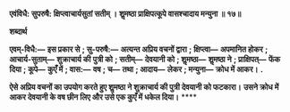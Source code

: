 **एवंविधै: सुपरुषै: क्षिप्त्वाचार्यसुतां सतीम् ।** **शॢमष्ठा प्राक्षिपत्कूपे वासश्चादाय मन्युना ॥ १७॥** 

**शब्दार्थ** 

**एवम्-विधै:—** **इस प्रकार से** **; सु-परुषै:—** **अत्यन्त अप्रिय वचनों द्वारा** **; क्षिप्त्वा—** **अपमानित होकर** **; आचार्य-सुताम्—** **शुक्राचार्य की** **पुत्री को** **; सतीम्—** **देवयानी को** **; शॢमष्ठा—** **शॢमष्ठा ने** **; प्राक्षिपत्—** **फेंक दिया** **; कूपे—** **कुएँ में** **; वास:—** **वष** **; च—** **तथा** **; आदाय—** **लेकर** **; मन्युना—** **क्रोध में आकर।** **.** 

**ऐसे अप्रिय वचनों का उपयोग करते हुए शॢमष्ठा ने शुक्राचार्य की पुत्री देवयानी को फटकारा।** **उसने क्रोध में आकर देवयानी के वष छीन लिए और उसे एक कुएँ में धकेल दिया।** **** 